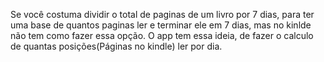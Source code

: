 Se você costuma dividir o total de paginas de um livro por 7 dias, para ter uma base de quantos paginas ler e terminar ele em 7 dias, mas no kinlde não tem como fazer essa opção. O app tem essa ideia, de fazer o calculo de quantas posições(Páginas no kindle) ler por dia.